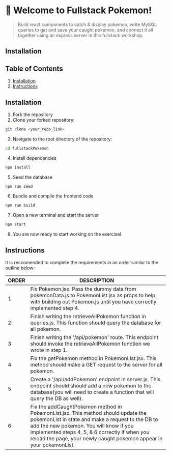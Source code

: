 # 🚀 Welcome to Fullstack Pokemon!

>Build react components to catch & display pokemon, write MySQL queries to get and save your caught pokemon, and  connect it all together using an express server in this fullstack workshop.

## Installation

## Table of Contents

1. [Installation](#Installation)
1. [Instructions](#Instructions)


## Installation

1. Fork the repository
2. Clone your forked repository:
```sh
git clone <your_repo_link>
```
3. Navigate to the root directory of the repository:
```sh
cd fullstackPokemon
```
4. Install dependencies
```sh
npm install
```
5. Seed the database
```sh
npm run seed
```
6. Bundle and compile the frontend code
```sh
npm run build
```
7. Open a new terminal and start the server
```sh
npm start
```
8. You are now ready to start working on the exercise!

## Instructions

It is reccomended to complete the requirements in an order similar to the outline below:

| ORDER | DESCRIPTION                                                                                                                                                     |
| ----- | --------------------------------------------------------------------------------------------------------------------------------------------------------------- |
| 1     | Fix Pokemon.jsx. Pass the dummy data from pokemonData.js to PokemonList.jsx as props to help with building out Pokemon.js until you have correctly implemented step 4. |
| 2     | Finish writing the retrieveAllPokemon function in queries.js. This function should query the database for all pokemon. |
| 3     | Finish writing the '/api/pokemon' route. This endpoint should invoke the retrieveAllPokemon function we wrote in step 1. |
| 4     | Fix the getPokemon method in PokemonList.jsx. This method should make a GET request to the server for all pokemon. |
| 5     | Create a '/api/addPokemon' endpoint in server.js. This endpoint should should add a new pokemon to the database(you will need to create a function that will query the DB as well). |
| 6     | Fix the addCaughtPokemon method in PokemonList.jsx. This method should update the pokemonList in state and make a request to the DB to add the new pokemon. You will know if you implemented steps 4, 5, & 6 correctly if when you reload the page, your newly caught pokemon appear in your pokemonList.   |

